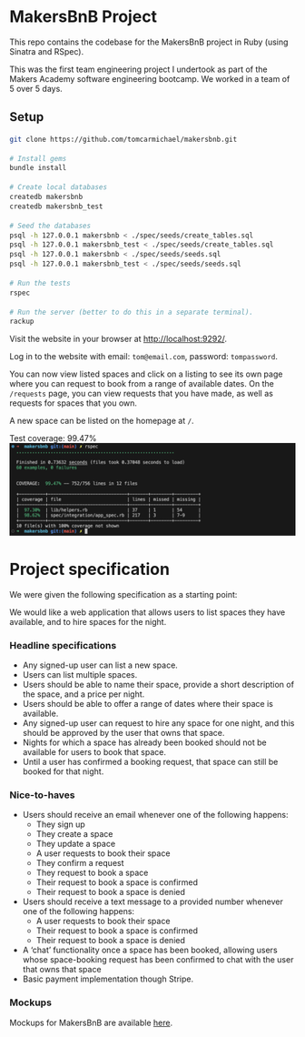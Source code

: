 # MakersBnB Project

This repo contains the codebase for the MakersBnB project in Ruby (using Sinatra and RSpec).

This was the first team engineering project I undertook as part of the Makers Academy software engineering bootcamp. We worked in a team of 5 over 5 days.


## Setup

```bash
git clone https://github.com/tomcarmichael/makersbnb.git

# Install gems
bundle install

# Create local databases
createdb makersbnb
createdb makersbnb_test

# Seed the databases
psql -h 127.0.0.1 makersbnb < ./spec/seeds/create_tables.sql
psql -h 127.0.0.1 makersbnb_test < ./spec/seeds/create_tables.sql
psql -h 127.0.0.1 makersbnb < ./spec/seeds/seeds.sql
psql -h 127.0.0.1 makersbnb_test < ./spec/seeds/seeds.sql

# Run the tests
rspec

# Run the server (better to do this in a separate terminal).
rackup
```

Visit the website in your browser at [http://localhost:9292/](http://localhost:9292/).

Log in to the website with email: `tom@email.com`, password: `tompassword`.

You can now view listed spaces and click on a listing to see its own page where you can request to book from a range of available dates. On the `/requests` page, you can view requests that you have made, as well as requests for spaces that you own. 

A new space can be listed on the homepage at `/`.

Test coverage: 99.47% 
![makersbnb-tests-screenshot](./makersbnb-tests-screenshot.png)

# Project specification

We were given the following specification as a starting point:

We would like a web application that allows users to list spaces they have available, and to hire spaces for the night.

### Headline specifications

- Any signed-up user can list a new space.
- Users can list multiple spaces.
- Users should be able to name their space, provide a short description of the space, and a price per night.
- Users should be able to offer a range of dates where their space is available.
- Any signed-up user can request to hire any space for one night, and this should be approved by the user that owns that space.
- Nights for which a space has already been booked should not be available for users to book that space.
- Until a user has confirmed a booking request, that space can still be booked for that night.

### Nice-to-haves

- Users should receive an email whenever one of the following happens:
  - They sign up
  - They create a space
  - They update a space
  - A user requests to book their space
  - They confirm a request
  - They request to book a space
  - Their request to book a space is confirmed
  - Their request to book a space is denied
- Users should receive a text message to a provided number whenever one of the following happens:
  - A user requests to book their space
  - Their request to book a space is confirmed
  - Their request to book a space is denied
- A ‘chat’ functionality once a space has been booked, allowing users whose space-booking request has been confirmed to chat with the user that owns that space
- Basic payment implementation though Stripe.

### Mockups

Mockups for MakersBnB are available [here](./MakersBnB_mockups.pdf).
